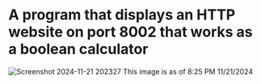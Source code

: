 # A program that displays an HTTP website on port 8002 that works as a boolean calculator

![Screenshot 2024-11-21 202327](https://github.com/user-attachments/assets/4c35ad1a-70f3-4acf-9830-a923ab2b5ba6)
This image is as of 
8:25 PM 11/21/2024
